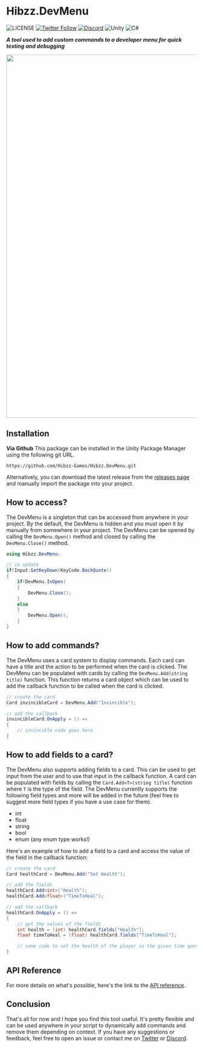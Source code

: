 # Hibzz.DevMenu
![LICENSE](https://img.shields.io/badge/LICENSE-CC--BY--4.0-ee5b32?style=for-the-badge) [![Twitter Follow](https://img.shields.io/twitter/follow/hibzzgames?color=1a8cd8&style=for-the-badge)](https://twitter.com/hibzzgames) [![Discord](https://img.shields.io/discord/695898694083412048?color=788bd9&label=DIscord&style=for-the-badge)](https://discord.gg/tZdZFK7) ![Unity](https://img.shields.io/badge/unity-%23000000.svg?style=for-the-badge&logo=unity&logoColor=white) ![C#](https://img.shields.io/badge/c%23-%23239120.svg?style=for-the-badge&logo=c-sharp&logoColor=white)

***A tool used to add custom commands to a developer menu for quick testing and debugging***

<img src="https://user-images.githubusercontent.com/37605842/207492699-a693aaed-2001-472b-ba25-3a73cd92b3af.png" width="960"></img>

## Installation
**Via Github**
This package can be installed in the Unity Package Manager using the following git URL.
```
https://github.com/Hibzz-Games/Hibzz.DevMenu.git
```

Alternatively, you can download the latest release from the [releases page](https://github.com/Hibzz-Games/Hibzz.DevMenu/releases) and manually import the package into your project.

## How to access?
The DevMenu is a singleton that can be accessed from anywhere in your project. By the default, the DevMenu is hidden and you must open it by manually from somewhere in your project. The DevMenu can be opened by calling the `DevMenu.Open()` method and closed by calling the `DevMenu.Close()` method.

```csharp
using Hibzz.DevMenu;

// in update
if(Input.GetKeyDown(KeyCode.BackQuote))
{
    if(DevMenu.IsOpen) 
    { 
        DevMenu.Close(); 
    }
    else 
    { 
        DevMenu.Open();
    }
}
```

## How to add commands?
The DevMenu uses a card system to display commands. Each card can have a title and the action to be performed when the card is clicked. The DevMenu can be populated with cards by calling the `DevMenu.Add(string title)` function. This function returns a card object which can be used to add the callback function to be called when the card is clicked.

```csharp
// create the card
Card invincibleCard = DevMenu.Add("Invincible");

// add the callback
invincibleCard.OnApply = () =>
{
    // invincible code goes here
}
```

## How to add fields to a card?
The DevMenu also supports adding fields to a card. This can be used to get input from the user and to use that input in the callback function. A card can be populated with fields by calling the `Card.Add<T>(string title)` function where `T` is the type of the field. The DevMenu currently supports the following field types and more will be added in the future (feel free to suggest more field types if you have a use case for them).

- int
- float
- string
- bool
- enum (any enum type works!)

Here's an example of how to add a field to a card and access the value of the field in the callback function:
```csharp
// create the card
Card healthCard = DevMenu.Add("Set Health");

// add the fields
healthCard.Add<int>("Health");
healthCard.Add<float>("TimeToHeal");

// add the callback
healthCard.OnApply = () =>
{
    // get the values of the fields
    int health = (int) healthCard.fields["Health"];
    float timeToHeal = (float) healthCard.fields["TimeToHeal"];

    // some code to set the health of the player in the given time goes here
}
```

## API Reference
For more details on what's possible, here's the link to the [API reference](https://github.com/Hibzz-Games/Hibzz.DevMenu/wiki/API-Reference).

## Conclusion
That's all for now and I hope you find this tool useful. It's pretty flexible and can be used anywhere in your script to dynamically add commands and remove them depending on context. If you have any suggestions or feedback, feel free to open an issue or contact me on [Twitter](https://twitter.com/hibzzgames) or [Discord](https://discord.gg/tZdZFK7).
